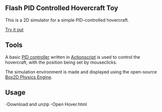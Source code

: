 Flash PID Controlled Hovercraft Toy
---

This is a 2D simulator for a simple PID-controlled hovercraft.

[Try it out](http://www.prism.gatech.edu/~gth716h/HoverPID/)


Tools
---

A basic [PID controller](http://en.wikipedia.org/wiki/PID_controller) written in [Actionscript](http://en.wikipedia.org/wiki/ActionScript) is used to control the hovercraft, with the position being set by mouseclicks. 

The simulation environment is made and displayed using the open-source [Box2D Physics Engine](http://box2dflash.sourceforge.net/).


Usage
---

-Download and unzip
-Open Hover.html